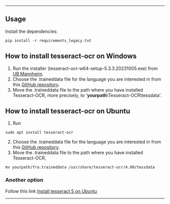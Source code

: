 
___
## Usage
Install the dependencies:

```consol
pip install -r requirements_legacy.txt
```


## How to install tesseract-ocr on Windows
1. Run the installer (tesseract-ocr-w64-setup-5.3.3.20231005.exe) from [UB Mannheim](https://github.com/UB-Mannheim/tesseract/wiki).
2. Choose the .traineddata file for the language you are interested in from this [GitHub repository](https://github.com/tesseract-ocr/tessdata/tree/main).
3. Move the .traineddata file to the path where you have installed Tesseract-OCR, more precisely, to '**yourpath**\Tesseract-OCR\tessdata'.

## How to install tesseract-ocr on Ubuntu
1. Run 
```consol
sudo apt install tesseract-ocr 
```
2. Choose the .traineddata file for the language you are interested in from this [GitHub repository](https://github.com/tesseract-ocr/tessdata/tree/main).
3. Move the .traineddata file to the path where you have installed Tesseract-OCR, 
```shell
mv yourpath/fra.traineddata /usr/share/tesseract-ocr/4.00/tessdata
```
### Another option
Follow this link [Install tesseract 5 on Ubuntu](https://techviewleo.com/how-to-install-tesseract-ocr-on-ubuntu/)
___
